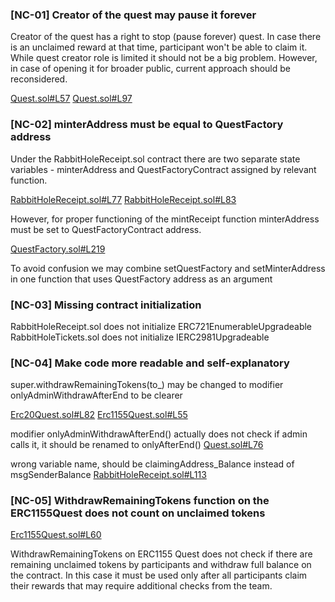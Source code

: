 ### [NC-01] Creator of the quest may pause it forever 

Creator of the quest has a right to stop (pause forever) quest. In case there is an unclaimed reward at that time, participant won't be able to claim it.
While quest creator role is limited it should not be a big problem. However, in case of opening it for broader public, current approach should be reconsidered. 

[Quest.sol#L57](https://github.com/rabbitholegg/quest-protocol/blob/8c4c1f71221570b14a0479c216583342bd652d8d/contracts/Quest.sol#L57)
[Quest.sol#L97](https://github.com/rabbitholegg/quest-protocol/blob/8c4c1f71221570b14a0479c216583342bd652d8d/contracts/Quest.sol#L97)


### [NC-02] minterAddress must be equal to QuestFactory address 

Under the RabbitHoleReceipt.sol contract there are two separate state variables - minterAddress and QuestFactoryContract assigned by relevant function. 

[RabbitHoleReceipt.sol#L77](https://github.com/rabbitholegg/quest-protocol/blob/8c4c1f71221570b14a0479c216583342bd652d8d/contracts/RabbitHoleReceipt.sol#L77)
[RabbitHoleReceipt.sol#L83](https://github.com/rabbitholegg/quest-protocol/blob/8c4c1f71221570b14a0479c216583342bd652d8d/contracts/RabbitHoleReceipt.sol#L83)

However, for proper functioning of the mintReceipt function minterAddress must be set to QuestFactoryContract address. 

[QuestFactory.sol#L219](https://github.com/rabbitholegg/quest-protocol/blob/8c4c1f71221570b14a0479c216583342bd652d8d/contracts/QuestFactory.sol#L219)

To avoid confusion we may combine setQuestFactory and setMinterAddress in one function that uses QuestFactory address as an argument


### [NC-03] Missing contract initialization
RabbitHoleReceipt.sol does not initialize ERC721EnumerableUpgradeable 
RabbitHoleTickets.sol does not initialize IERC2981Upgradeable


### [NC-04] Make code more readable and self-explanatory

super.withdrawRemainingTokens(to_) may be changed to modifier onlyAdminWithdrawAfterEnd to be clearer 

[Erc20Quest.sol#L82](https://github.com/rabbitholegg/quest-protocol/blob/8c4c1f71221570b14a0479c216583342bd652d8d/contracts/Erc20Quest.sol#L82) 
[Erc1155Quest.sol#L55](https://github.com/rabbitholegg/quest-protocol/blob/8c4c1f71221570b14a0479c216583342bd652d8d/contracts/Erc1155Quest.sol#L55)

modifier onlyAdminWithdrawAfterEnd() actually does not check if admin calls it, it should be renamed to onlyAfterEnd()
[Quest.sol#L76](https://github.com/rabbitholegg/quest-protocol/blob/8c4c1f71221570b14a0479c216583342bd652d8d/contracts/Quest.sol#L76)

wrong variable name, should be claimingAddress_Balance instead of msgSenderBalance
[RabbitHoleReceipt.sol#L113](https://github.com/rabbitholegg/quest-protocol/blob/8c4c1f71221570b14a0479c216583342bd652d8d/contracts/RabbitHoleReceipt.sol#L113)


### [NC-05] WithdrawRemainingTokens function on the ERC1155Quest does not count on unclaimed tokens

[Erc1155Quest.sol#L60](https://github.com/rabbitholegg/quest-protocol/blob/8c4c1f71221570b14a0479c216583342bd652d8d/contracts/Erc1155Quest.sol#L60)

WithdrawRemainingTokens on ERC1155 Quest does not check if there are remaining unclaimed tokens by participants and withdraw full balance on the contract. In this case it must be used only after all participants claim their rewards that may require additional checks from the team.

